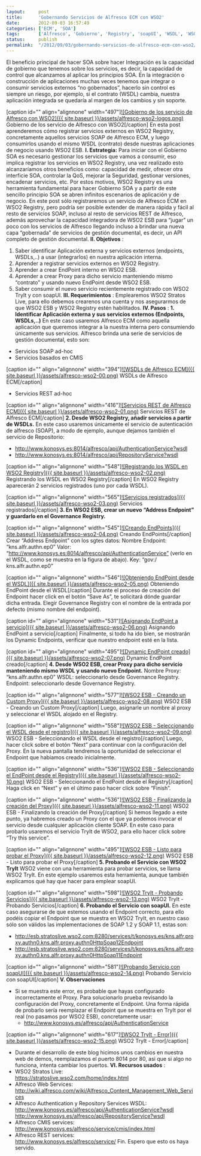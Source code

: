 ```yaml
---
layout:     post
title:      'Gobernando Servicios de Alfresco ECM con WSO2'
date:       2012-09-03 16:57:49
categories: ['ECM', 'SOA']
tags:       ['Alfresco', 'Gobierno', 'Registry', 'soapUI', 'WSDL', 'WSO2']
status:     publish 
permalink:  "/2012/09/03/gobernando-servicios-de-alfresco-ecm-con-wso2/"
---
```

El beneficio principal de hacer SOA sobre hacer Integración es la capacidad de gobierno que tenemos sobre los servicios, es decir, la capacidad de control que alcanzamos al aplicar los principios SOA.
En la integración o construcción de aplicaciones muchas veces tenemos que integrar o consumir servicios externos “no gobernados”, hacerlo sin control es siempre un riesgo, por ejemplo, si el contrato (WSDL) cambia, nuestra aplicación integrada se quedaría al margen de los cambios y sin soporte.

[caption id="" align="alignnone" width="497"][![Gobierno de los servicio de Alfresco con WSO2]({{ site.baseurl }}/assets/alfresco-wso2-logos.png)](https://dl.dropbox.com/u/2961879/blog20120903_gov_alfresco_services_with_wso2/alfresco-wso2-logos.png) Gobierno de los servicio de Alfresco con WSO2[/caption]
En esta post aprenderemos cómo registrar servicios externos en WSO2 Registry, concretamente aquellos servicios SOAP de Alfresco ECM, y luego consumirlos usando el mismo WSDL (contrato) desde nuestras aplicaciones de negocio usando WSO2 ESB.
 **I. Estrategia:**
Para iniciar con el Gobierno SOA es necesario gestionar los servicios que vamos a consumir, eso implica registrar los servicios en WSO2 Registry, una vez realizado esto alcanzaríamos otros beneficios como: capacidad de medir, ofrecer otra interficie SOA, controlar la QoS, mejorar la Seguridad, gestionar versiones, encadenar servicios, etc.
Por estos motivos, WSO2 Registry es una herramienta fundamental para hacer Gobierno SOA y a partir de este sencillo principio SOA se abren infinitos escenarios de aplicación y de negocio.
En este post sólo registraremos un servicio de Alfresco ECM en WSO2 Registry, pero podría ser posible extender de manera rápida y fácil al resto de servicios SOAP, incluso al resto de servicios REST de Alfresco, además aprovechar la capacidad integradora de WSO2 ESB para “jugar” un poco con los servicios de Alfresco llegando incluso a brindar una nueva capa “gobernada” de servicios de gestión documental, es decir, un API completo de gestión documental.
 **II. Objetivos** :
  1. Saber identificar Aplicación externa y servicios externos (endpoints, WSDLs,..) a usar (integrarlos) en nuestra aplicación interna.
  2. Aprender a registrar servicios externos en WSO2 Registry.
  3. Aprender a crear EndPoint interno en WSO2 ESB.
  4. Aprender a crear Proxy para dicho servicio manteniendo mismo “contrato” y usando nuevo EndPoint desde WSO2 ESB.
  5. Saber consumir el nuevo servicio recientemente registrado con WSO2 TryIt y con soapUI.
 **III. Requerimientos** :
Emplearemos WSO2 Stratos Live, para ello debemos crearenos una cuenta y nos asegurarmos de que WSO2 ESB y WSO2 Registry estén habilitados.
 **IV. Pasos** :
 **1\. Identificar Aplicación externa y sus servicios externos (Endpoints, WSDLs,..)**
En este caso usaremos Alfresco ECM como aquella aplicación que queremos integrar a la nuestra interna pero consumiendo únicamente sus servicios. Alfresco brinda una serie de servicios de gestión documental, esto son:
  * Servicios SOAP ad-hoc
  * Servicios basados en CMIS

[caption id="" align="alignnone" width="394"][![WSDLs de Alfresco ECM]({{ site.baseurl }}/assets/alfresco-wso2-00.png)](https://dl.dropbox.com/u/2961879/blog20120903_gov_alfresco_services_with_wso2/alfresco-wso2-00.png) WSDLs de Alfresco ECM[/caption]
  * Servicios REST ad-hoc

[caption id="" align="alignnone" width="416"][![Servicios REST de Alfresco ECM]({{ site.baseurl }}/assets/alfresco-wso2-01.png)](https://dl.dropbox.com/u/2961879/blog20120903_gov_alfresco_services_with_wso2/alfresco-wso2-01.png) Servicios REST de Alfresco ECM[/caption]
 **2\. Desde WSO2 Registry, añadir servicios a partir de WSDLs.**
En este caso usaremos únicamente el servicio de autenticación de alfresco (SOAP), a modo de ejemplo, aunque dejamos también el servicio de Repositorio:
  * <http://www.konosys.es:8014/alfresco/api/AuthenticationService?wsdl>
  * <http://www.konosys.es:8014/alfresco/api/RepositoryService?wsdl>

[caption id="" align="alignnone" width="548"][![Registrando los WSDL en WSO2 Registry]({{ site.baseurl }}/assets/alfresco-wso2-02.png)](https://dl.dropbox.com/u/2961879/blog20120903_gov_alfresco_services_with_wso2/alfresco-wso2-02.png) Registrando los WSDL en WSO2 Registry[/caption]
En WSO2 Registry aparecerán 2 servicios registrados (uno por cada WSDL).

[caption id="" align="alignnone" width="565"][![Servicios registrados]({{ site.baseurl }}/assets/alfresco-wso2-03.png)](https://dl.dropbox.com/u/2961879/blog20120903_gov_alfresco_services_with_wso2/alfresco-wso2-03.png) Servicios registrados[/caption]
**3\. En WSO2 ESB, crear un nuevo “Address Endpoint” y guardarlo en el Governance Registry.**

[caption id="" align="alignnone" width="545"][![Creando EndPoints]({{ site.baseurl }}/assets/alfresco-wso2-04.png)](https://dl.dropbox.com/u/2961879/blog20120903_gov_alfresco_services_with_wso2/alfresco-wso2-04.png) Creando EndPoints[/caption]
Crear “Address Endpoint” con los sgtes datos:
    Nombre Endpoint: “kns.alfr.authn.ep0”
    Valor: “http://www.konosys.es:8014/alfresco/api/AuthenticationService” (verlo en el WSDL, como se muestra en la figura de abajo).
    Key: “gov:/ kns.alfr.authn.ep0”

[caption id="" align="alignnone" width="546"][![Obteniendo EndPoint desde el WSDL]({{ site.baseurl }}/assets/alfresco-wso2-05.png)](https://dl.dropbox.com/u/2961879/blog20120903_gov_alfresco_services_with_wso2/alfresco-wso2-05.png) Obteniendo EndPoint desde el WSDL[/caption]
Durante el proceso de creación del Endpoint hacer click en el botón “Save As”, te solicitará dónde guardar dicha entrada. Elegir Governance Registry con el nombre de la entrada por defecto (mismo nombre del endpoint).

[caption id="" align="alignnone" width="531"][![Asignando EndPoint a servicio]({{ site.baseurl }}/assets/alfresco-wso2-06.png)](https://dl.dropbox.com/u/2961879/blog20120903_gov_alfresco_services_with_wso2/alfresco-wso2-06.png) Asignando EndPoint a servicio[/caption]
Finalmente, si todo ha ido bien, se mostrarán los Dynamic Endpoints, verificar que nuestro endpoint esté en la lista.

[caption id="" align="alignnone" width="495"][![Dynamic EndPoint creado]({{ site.baseurl }}/assets/alfresco-wso2-07.png)](https://dl.dropbox.com/u/2961879/blog20120903_gov_alfresco_services_with_wso2/alfresco-wso2-07.png) Dynamic EndPoint creado[/caption]
**4\. Desde WSO2 ESB, crear Proxy para dicho servicio manteniendo mismo WSDL y usando nuevo Endpoint.**
    Nombre Proxy: “kns.alfr.authn.ep0”
    WSDL: seleccionarlo desde Governance Registry.
    Endpoint: seleccionarlo desde Governance Registry.

[caption id="" align="alignnone" width="577"][![WSO2 ESB - Creando un Custom Proxy]({{ site.baseurl }}/assets/alfresco-wso2-08.png)](https://dl.dropbox.com/u/2961879/blog20120903_gov_alfresco_services_with_wso2/alfresco-wso2-08.png) WSO2 ESB - Creando un Custom Proxy[/caption]
Luego, asignarle un nombre al proxy y seleccionar el WSDL alojado en el Registry.

[caption id="" align="alignnone" width="558"][![WSO2 ESB - Seleccionando el WSDL desde el registro]({{ site.baseurl }}/assets/alfresco-wso2-09.png)](https://dl.dropbox.com/u/2961879/blog20120903_gov_alfresco_services_with_wso2/alfresco-wso2-09.png) WSO2 ESB - Seleccionando el WSDL desde el registro[/caption]
Luego, hacer click sobre el botón “Next” para continuar con la configuración del Proxy. En la nueva pantalla tendremos la oportunidad de seleccionar el Endpoint que habiamos creado inicialmente.

[caption id="" align="alignnone" width="536"][![WSO2 ESB - Seleccionando el EndPoint desde el Registry]({{ site.baseurl }}/assets/alfresco-wso2-10.png)](https://dl.dropbox.com/u/2961879/blog20120903_gov_alfresco_services_with_wso2/alfresco-wso2-10.png) WSO2 ESB - Seleccionando el EndPoint desde el Registry[/caption]
Haga click en “Next” y en el último paso hacer click sobre “Finish”.

[caption id="" align="alignnone" width="536"][![WSO2 ESB - Finalizando la creación del Proxy]({{ site.baseurl }}/assets/alfresco-wso2-11.png)](https://dl.dropbox.com/u/2961879/blog20120903_gov_alfresco_services_with_wso2/alfresco-wso2-11.png) WSO2 ESB - Finalizando la creación del Proxy[/caption]
Si hemos llegado a este punto, ya habremos creado un Proxy con el que ya podemos invocar el servicio desde cualquier aplicación cliente SOAP. En este caso para probarlo usaremos el servicio TryIt de WSO2, para ello hacer click sobre “Try this service”.

[caption id="" align="alignnone" width="495"][![WSO2 ESB - Listo para probar el Proxy]({{ site.baseurl }}/assets/alfresco-wso2-12.png)](https://dl.dropbox.com/u/2961879/blog20120903_gov_alfresco_services_with_wso2/alfresco-wso2-12.png) WSO2 ESB - Listo para probar el Proxy[/caption]
**5\. Probando el Servicio con WSO2 TryIt**
WSO2 viene con una herramienta para probar servicios, se llama WSO2 TryIt. En este ejemplo usaremos esta herramienta, aunque también explicamos qué hay que hacer para emplear soapUI.

[caption id="" align="alignnone" width="598"][![WSO2 TryIt - Probando Servicios]({{ site.baseurl }}/assets/alfresco-wso2-13.png)](https://dl.dropbox.com/u/2961879/blog20120903_gov_alfresco_services_with_wso2/alfresco-wso2-13.png) WSO2 TryIt - Probando Servicios[/caption]
**6\. Probando el Servicio con soapUI.**
En este caso asegurarse de que estemos usando el Endpoint correcto, para ello podéis copiar el Endpoint que se muestra en WSO2 TryIt, en nuestro caso sólo son válidos las implementaciones de SOAP 1.2 y SOAP 1.1, estas son:
  * <http://esb.stratoslive.wso2.com:8280/services/t/konosys.es/kns.alfr.proxy.authn0.kns.alfr.proxy.authn0HttpSoap12Endpoint>
  * <http://esb.stratoslive.wso2.com:8280/services/t/konosys.es/kns.alfr.proxy.authn0.kns.alfr.proxy.authn0HttpSoap11Endpoint>

[caption id="" align="alignnone" width="581"][![Probando Servicio con soapUI]({{ site.baseurl }}/assets/alfresco-wso2-14.png)](https://dl.dropbox.com/u/2961879/blog20120903_gov_alfresco_services_with_wso2/alfresco-wso2-14.png) Probando Servicio con soapUI[/caption]
**V. Observaciones**
  * Si se muestra este error, es probable que hayas configurado incorrectamente el Proxy. Para solucionarlo prueba revisando la configuración del Proxy, concretamente el Endpoint. Una forma rápida de probarlo sería reemplazar el Endpoint que se muestra en TryIt por el real (no pasamos por WSO2 ESB), concretamente usar: 
    * <http://www.konosys.es/alfresco/api/AuthenticationService>

[caption id="" align="alignnone" width="617"][![WSO2 TryIt - Error]({{ site.baseurl }}/assets/alfresco-wso2-15.png)](https://dl.dropbox.com/u/2961879/blog20120903_gov_alfresco_services_with_wso2/alfresco-wso2-15.png) WSO2 TryIt - Error[/caption]
  * Durante el desarrollo de este blog hicimos unos cambios en nuestra web de demos, reemplazamos el puerto 8014 por 80, asi que si algo no funciona, intenta cambiar los puertos.
**VI. Recursos usados** :
  * WSO2 Stratos Live:  
<https://stratoslive.wso2.com/home/index.html>
  * Alfresco Web Services:  
<http://wiki.alfresco.com/wiki/Alfresco_Content_Management_Web_Services>
  * Alfresco Authentication y Repository Services WSDL:  
<http://www.konosys.es/alfresco/api/AuthenticationService?wsdl>  
<http://www.konosys.es/alfresco/api/RepositoryService?wsdl>
  * Alfresco CMIS services:  
<http://www.konosys.es/alfresco/service/cmis/index.html>
  * Alfresco REST services:  
<http://www.konosys.es/alfresco/service/>
Fin.
Espero que esto os haya servido.
